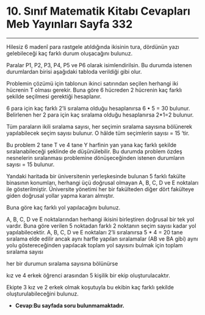 # 10. Sınıf Matematik Kitabı Cevapları Meb Yayınları Sayfa 332

---

Hilesiz 6 madenî para rastgele atıldığında ikisinin tura, dördünün yazı gelebileceği kaç farklı durum oluşacağını bulunuz.

Paralar P1, P2, P3, P4, P5 ve P6 olarak isimlendirilsin. Bu durumda istenen durumlardan birisi aşağıdaki tabloda verildiği gibi olur.

Problemin çözümü için tablonun ikinci satırından seçilen herhangi iki hücrenin T olması gerekir. Buna göre 6 hücreden 2 hücrenin kaç farklı şekilde seçilmesi gerektiği hesaplanır.

 6 para için kaç farklı 2’li sıralama olduğu hesaplanırsa 6 • 5 = 30 bulunur. Belirlenen her 2 para için kaç sıralama olduğu hesaplanırsa 2*1=2 bulunur.

 Tüm paraların ikili sıralama sayısı, her seçimin sıralama sayısına bölünerek yapılabilecek seçim sayısı bulunur. O hâlde tüm seçimlerin sayısı = 15 ‘tir.

 Bu problem 2 tane T ve 4 tane Y harfinin yan yana kaç farklı şekilde sıralanabileceği şeklinde de düşünülebilir. Bu durumda problem özdeş nesnelerin sıralanması problemine dönüşeceğinden istenen durumların sayısı = 15 bulunur.

Yandaki haritada bir üniversitenin yerleşkesinde bulunan 5 farklı fakülte binasının konumları, herhangi üçü doğrusal olmayan A, B, C, D ve E noktaları ile gösterilmiştir. Üniversite yönetimi her bir fakülteden diğer dört fakülteye giden doğrusal yollar yapma kararı almıştır.

 Buna göre kaç farklı yol yapılacağını bulunuz.

A, B, C, D ve E noktalarından herhangi ikisini birleştiren doğrusal bir tek yol vardır. Buna göre verilen 5 noktadan farklı 2 noktanın seçim sayısı kadar yol yapılabilecektir. A, B, C, D ve E noktaları 2’li sıralanırsa 5 * 4 = 20 tane sıralama elde edilir ancak aynı harfle yapılan sıralamalar (AB ve BA gibi) aynı yolu göstereceğinden yapılacak toplam yol sayısını bulmak için toplam sıralama sayısı

 her bir durumun sıralama sayısına bölünürse

kız ve 4 erkek öğrenci arasından 5 kişilik bir ekip oluşturulacaktır.

 Ekipte 3 kız ve 2 erkek olmak koşutuyla bu ekibin kaç farklı şekilde oluşturulabileceğini bulunuz.

-   **Cevap**:**Bu sayfada soru bulunmamaktadır.**